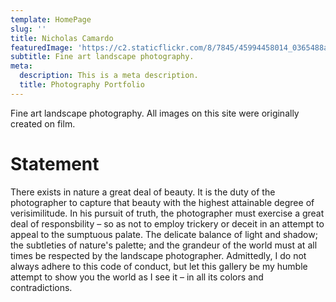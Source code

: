 ```yaml
---
template: HomePage
slug: ''
title: Nicholas Camardo
featuredImage: 'https://c2.staticflickr.com/8/7845/45994458014_0365488a12_k.jpg'
subtitle: Fine art landscape photography.
meta:
  description: This is a meta description.
  title: Photography Portfolio
---
```


Fine art landscape photography. All images on this site were originally created on film.


# Statement

There exists in nature a great deal of beauty. It is the duty of the photographer to capture that beauty with the highest attainable degree of verisimilitude. In his pursuit of truth, the photographer must exercise a great deal of responsbility – so as not to employ trickery or deceit in an attempt to appeal to the sumptuous palate. The delicate balance of light and shadow; the subtleties of nature's palette; and the grandeur of the world must at all times be respected by the landscape photographer. Admittedly, I do not always adhere to this code of conduct, but let this gallery be my humble attempt to show you the world as I see it – in all its colors and contradictions.


